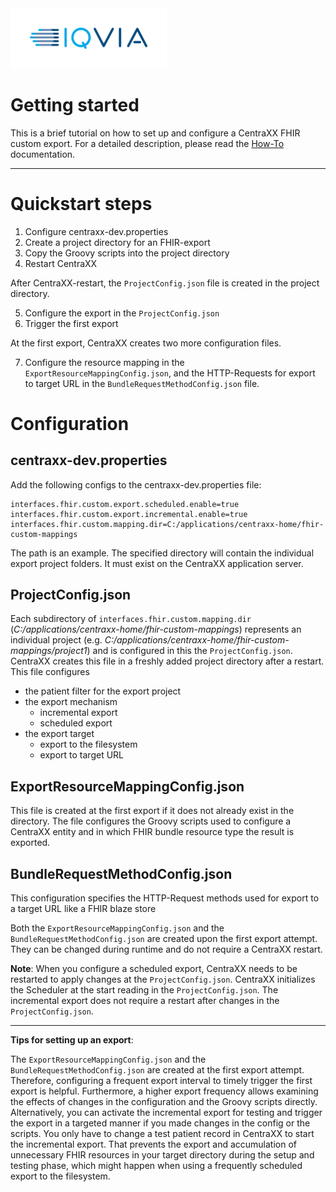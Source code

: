 <img src="/docs/images/Logo.png" width="250" alt="IQVIA Logo"/>

Getting started
===============
This is a brief tutorial on how to set up and configure a CentraXX FHIR custom export. For a detailed description, please read
the [How-To](FHIR-Custom-Export-docs.md) documentation.
____________________________________________

# Quickstart steps

1. Configure centraxx-dev.properties
2. Create a project directory for an FHIR-export
3. Copy the Groovy scripts into the project directory
4. Restart CentraXX

After CentraXX-restart, the ```ProjectConfig.json``` file is created in the project directory.

5. Configure the export in the ```ProjectConfig.json```
6. Trigger the first export

At the first export, CentraXX creates two more configuration files.

7. Configure the resource mapping in the ```ExportResourceMappingConfig.json```, and the HTTP-Requests for export to target URL in
   the ```BundleRequestMethodConfig.json``` file.

# Configuration

## centraxx-dev.properties

Add the following configs to the centraxx-dev.properties file:

```
interfaces.fhir.custom.export.scheduled.enable=true
interfaces.fhir.custom.export.incremental.enable=true
interfaces.fhir.custom.mapping.dir=C:/applications/centraxx-home/fhir-custom-mappings
```

The path is an example. The specified directory will contain the individual export project folders. It must exist on the CentraXX application server.

## ProjectConfig.json

Each subdirectory of ```interfaces.fhir.custom.mapping.dir``` (_C:/applications/centraxx-home/fhir-custom-mappings_) represents an individual
project (e.g. _C:/applications/centraxx-home/fhir-custom-mappings/project1_) and is configured in this the ```ProjectConfig.json```. CentraXX creates
this file in a freshly added project directory after a restart. This file configures

* the patient filter for the export project
* the export mechanism
    - incremental export
    - scheduled export
* the export target
    - export to the filesystem
    - export to target URL

## ExportResourceMappingConfig.json

This file is created at the first export if it does not already exist in the directory. The file configures the Groovy scripts used to configure a
CentraXX entity and in which FHIR bundle resource type the result is exported.

## BundleRequestMethodConfig.json

This configuration specifies the HTTP-Request methods used for export to a target URL like a FHIR blaze store

Both the ```ExportResourceMappingConfig.json``` and the ```BundleRequestMethodConfig.json``` are created upon the first export attempt. They can be
changed during runtime and do not require a CentraXX restart.

**Note**: When you configure a scheduled export, CentraXX needs to be restarted to apply changes at the ```ProjectConfig.json```. CentraXX initializes
the Scheduler at the start reading in the ```ProjectConfig.json```. The incremental export does not require a restart after changes in
the ```ProjectConfig.json```.

_______________________________________________________

**Tips for setting up an export**:

The ```ExportResourceMappingConfig.json``` and the ```BundleRequestMethodConfig.json``` are created at the first export attempt. Therefore,
configuring a frequent export interval to timely trigger the first export is helpful. Furthermore, a higher export frequency allows examining the
effects of changes in the configuration and the Groovy scripts directly. Alternatively, you can activate the incremental export for testing and
trigger the export in a targeted manner if you made changes in the config or the scripts. You only have to change a test patient record in CentraXX to
start the incremental export. That prevents the export and accumulation of unnecessary FHIR resources in your target directory during the setup and
testing phase, which might happen when using a frequently scheduled export to the filesystem.
